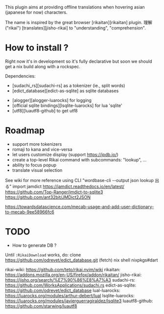 
This plugin aims at providing offline translations when hovering asian (japanese for now) characters.

The name is inspired by the great browser [rikaitan][rikaitan] plugin.
理解 ("rikai") [translates][jisho-rikai] to "understanding", "comprehension".



# How to install ?

Right now it's in development so it's fully declarative but soon we should get a
nix build along with a rockspec.


Dependencies:
- [sudachi_rs][sudachi-rs] as a tokenizer (ie., split words)
- [edict_database][edict-as-sqlite] as sqlite databases
<!-- - [lual for logging][lual-luarocks] -->
- [alogger][alogger-luarocks] for logging
- [official sqlite bindings][lsqlite-luarocks] for lua 'sqlite'
- [utf8][luautf8-github] to get utf8

# Roadmap 

- support more tokenizers
- romaji to kana and vice-versa
- let users customize display (support https://jpdb.io/)
- create a top-level Rikai command with subcommands: "lookup", ...
- ability to focus popup
- translate visual selection

<!-- - jiten  -->
<!-- - wordbase  -->


<!-- Lua dependencies: -->

See wiki for more reference
using CLI   "wordbase-cli --output json lookup 出る"
import jamdict
https://jamdict.readthedocs.io/en/latest/
https://github.com/Top-Ranger/jmdict-to-sqlite3
https://github.com/ant32bit/JMDict2JSON

https://towardsdatascience.com/mecab-usage-and-add-user-dictionary-to-mecab-9ee58966fc6

# TODO 

* How to generate DB ?

Until `:RikaiDownload` works, do:
clone https://github.com/odrevet/edict_database.git (fetch)
nix shell nixpkgs#dart


rikai-wiki: https://github.com/teto/rikai.nvim/wiki
rikaitan: https://addons.mozilla.org/en-US/firefox/addon/rikaitan/
jisho-rikai: https://jisho.org/search/%E7%90%86%E8%A7%A3
sudachi-rs: https://github.com/WorksApplications/sudachi.rs
edict-as-sqlite: https://github.com/odrevet/edict_database
lual-luarocks: https://luarocks.org/modules/arthur-debert/lual
lsqlite-luarocks: https://luarocks.org/modules/javierguerragiraldez/lsqlite3
luautf8-github: https://github.com/starwing/luautf8
<!-- - [lsqlite3](https://luarocks.org/modules/javierguerragiraldez/lsqlite3) ? -->
<!-- - https://github.com/uga-rosa/utf8.nvim (last commit 2 years ago) -->
